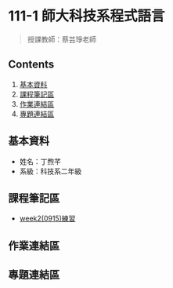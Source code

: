 #  111-1 師大科技系程式語言
>授課教師：蔡芸琤老師

##  Contents
1.  [基本資料](#基本資料)
2.  [課程筆記區](#課程筆記區)
3.  [作業連結區](#作業連結區)
4.  [專題連結區](#專題連結區)

##  基本資料
*  姓名：丁煦芊
*  系級：科技系二年級

##  課程筆記區
*  [week2(0915)練習](https://github.com/xiaoqian0108/PL/blob/main/week2%20practice.ipynb)

##  作業連結區

##  專題連結區

